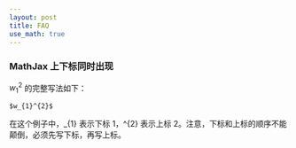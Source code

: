 ```yaml
---
layout: post
title: FAQ
use_math: true
---
```


### MathJax 上下标同时出现

$w_{1}^{2}$ 的完整写法如下：

```
$w_{1}^{2}$
```
在这个例子中，_{1} 表示下标 1，^{2} 表示上标 2。注意，下标和上标的顺序不能颠倒，必须先写下标，再写上标。


